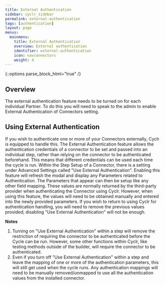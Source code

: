 ```yaml
---
title: External Authentication
sidebar: cyclr_sidebar
permalink: external-authentication
tags: [authentication]
layout: page
menus:
  mainmenu:
    title: External Authentication
    overview: External authentication
    identifier: external-authentication
    icon: navconnectors
    weight: 4
---
```

{::options parse_block_html="true" /}
<section class="card">

## Overview
The external authentication feature needs to be turned on for each individual Partner. 
To do this you will need to speak to the admin to enable External Authentication of Connectors setting. 

## Using External Authentication
If you wish to authenticate one or more of your Connectors externally, Cyclr is equipped to handle this. 
The External Authentication feature allows the authentication credentials of a connector to be set and passed into an individual step, rather than relying on the connector to be authenticated beforehand. This means that different credentials can be used each time the cycle is run. Within the Step Setup of a Connector, there is a setting under Advanced Settings called "Use External Authentication". Enabling this feature will refresh the modal and display any Parameters related to Authentication. The Parameters that appear can then be setup like any other field mapping. These values are normally returned by the third-party provider when authenticating the Connector using Cyclr. However, when using this feature, the values will need to be obtained manually and entered into the newly provided parameters. If you wish to return to using Cyclr for authentication handling, you will need to remove the previous values provided; disabling "Use External Authentication" will not be enough.

**Notes**
1. Turning on "Use External Authentication" within a step will remove the restriction of requiring the connector to be authenticated before the Cycle can be run. However, some other functions within Cyclr, like testing methods outside of the builder, will require the connector to be authenticated.
2. Even if you turn off "Use External Authentication" within a step and leave the mapping of one or more of the authentication parameters, this will still get used when the cycle runs. Any authentication mappings will need to be manually removed/unmapped to use all the authentication values from the installed connector.

</section>
<section class="card">
